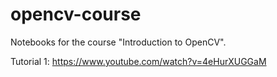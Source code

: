 # opencv-course

Notebooks for the course "Introduction to OpenCV".

Tutorial 1: https://www.youtube.com/watch?v=4eHurXUGGaM
